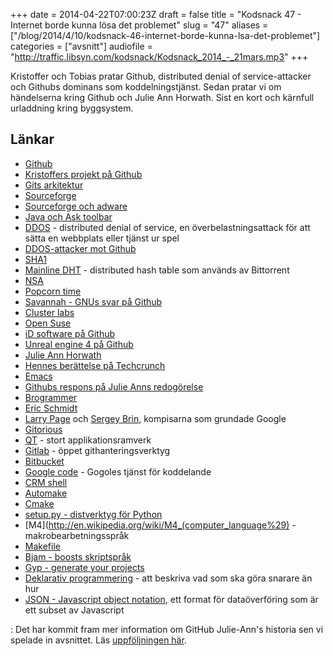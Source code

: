 +++
date = 2014-04-22T07:00:23Z
draft = false
title = "Kodsnack 47 - Internet borde kunna lösa det problemet"
slug = "47"
aliases = ["/blog/2014/4/10/kodsnack-46-internet-borde-kunna-lsa-det-problemet"]
categories = ["avsnitt"]
audiofile = "http://traffic.libsyn.com/kodsnack/Kodsnack_2014_-_21mars.mp3"
+++

Kristoffer och Tobias pratar Github, distributed denial of service-attacker och Githubs dominans som koddelningstjänst. Sedan pratar vi om händelserna kring Github och Julie Ann Horwath. Sist en kort och kärnfull urladdning kring byggsystem.

## Länkar ##

* [Github](https://www.github.com)
* [Kristoffers projekt på Github](https://github.com/krig)
* [Gits arkitektur](http://aosabook.org/en/git.html)
* [Sourceforge](http://sourceforge.net)
* [Sourceforge och adware](http://sourceforge.net/blog/today-we-offer-devshare-beta-a-sustainable-way-to-fund-open-source-software/)
* [Java och Ask toolbar](http://www.change.org/petitions/oracle-corporation-stop-bundling-ask-toolbar-with-the-java-installer)
* [DDOS](http://en.wikipedia.org/wiki/Ddos#Distributed_attack) - distributed denial of service, en överbelastningsattack för att sätta en webbplats eller tjänst ur spel
* [DDOS-attacker mot Github](https://github.com/blog/1796-denial-of-service-attacks)
* [SHA1](http://en.wikipedia.org/wiki/Sha1)
* [Mainline DHT](http://en.wikipedia.org/wiki/Mainline_DHT) - distributed hash table som används av Bittorrent
* [NSA](http://en.wikipedia.org/wiki/National_Security_Agency)
* [Popcorn time](http://techcrunch.com/2014/03/16/popcorn-time-is-back/)
* [Savannah - GNUs svar på Github](http://savannah.nongnu.org)
* [Cluster labs](http://clusterlabs.org)
* [Open Suse](http://www.opensuse.org/en/)
* [iD software på Github](https://github.com/id-Software)
* [Unreal engine 4 på Github](https://www.unrealengine.com/ue4-on-github)
* [Julie Ann Horwath](http://julieannhorvath.com)
* [Hennes berättelse på Techcrunch](http://techcrunch.com/2014/03/15/julie-ann-horvath-describes-sexism-and-intimidation-behind-her-github-exit/)
* [Emacs](http://www.gnu.org/software/emacs/)
* [Githubs respons på Julie Anns redogörelse](https://github.com/blog/1800-update-on-julie-horvath-s-departure)
* [Brogrammer](http://en.wikipedia.org/wiki/Brogrammer)
* [Eric Schmidt](http://en.wikipedia.org/wiki/Eric_Schmidt)
* [Larry Page](http://en.wikipedia.org/wiki/Larry_Page) och [Sergey Brin](http://en.wikipedia.org/wiki/Sergey_Brin), kompisarna som grundade Google
* [Gitorious](https://gitorious.org)
* [QT](http://qt-project.org) - stort applikationsramverk
* [Gitlab](https://www.gitlab.com) - öppet githanteringsverktyg
* [Bitbucket](https://bitbucket.org)
* [Google code](https://code.google.com) - Gogoles tjänst för koddelande
* [CRM shell](http://savannah.nongnu.org/projects/crmsh/)
* [Automake](http://en.wikipedia.org/wiki/Automake)
* [Cmake](http://en.wikipedia.org/wiki/Cmake)
* [setup.py - distverktyg för Python](http://stackoverflow.com/questions/1471994/what-is-setup-py)
* [M4](http://en.wikipedia.org/wiki/M4_(computer_language%29) - makrobearbetningsspråk
* [Makefile](http://en.wikipedia.org/wiki/Makefile)
* [Bjam - boosts skriptspråk](http://www.boost.org/boost-build2/doc/html/bbv2/jam.html)
* [Gyp - generate your projects](https://code.google.com/p/gyp/w/list)
* [Deklarativ programmering](http://en.wikipedia.org/wiki/Declarative_programming) - att beskriva vad som ska göra snarare än hur
* [JSON - Javascript object notation](), ett format för dataöverföring som är ett subset av Javascript

: Det har kommit fram mer information om GitHub Julie-Ann's historia sen vi spelade in avsnittet. Läs [uppföljningen här](http://techcrunch.com/2014/04/21/github-denies-allegations-of-gender-based-harassment-co-founder-preston-werner-resigns/). 


